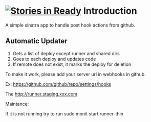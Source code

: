 [![Stories in Ready](https://badge.waffle.io/movielala/continuous-staging.png?label=ready&title=Ready)](https://waffle.io/movielala/continuous-staging)
Introduction
============

A simple sinatra app to handle post hook actions from github.

## Automatic Updater

1. Gets a list of deploy except runner and shared dirs
2. Goes to each deploy and updates code
3. If remote does not exist, it marks the deploy for deletion


To make it work, please add your server url in webhooks in github.

Ex:
https://github.com/github/repo/settings/hooks

The 
http://runner.staging.xxx.com 

Maintance:

If it is not running
try to run
sudo monit start runner-thin


